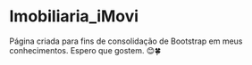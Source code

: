 # Imobiliaria_iMovi
Página criada para fins de consolidação de Bootstrap em meus conhecimentos. Espero que gostem. 😊🍀
